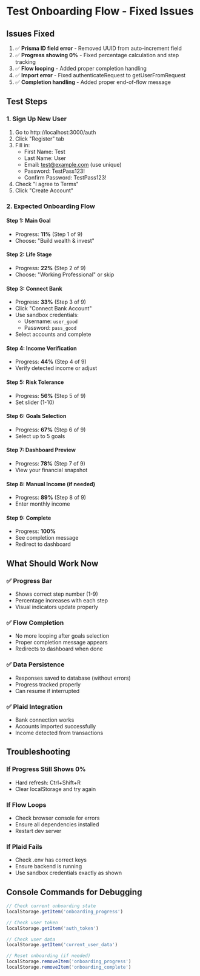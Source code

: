 # Test Onboarding Flow - Fixed Issues

## Issues Fixed
1. ✅ **Prisma ID field error** - Removed UUID from auto-increment field
2. ✅ **Progress showing 0%** - Fixed percentage calculation and step tracking
3. ✅ **Flow looping** - Added proper completion handling
4. ✅ **Import error** - Fixed authenticateRequest to getUserFromRequest
5. ✅ **Completion handling** - Added proper end-of-flow message

## Test Steps

### 1. Sign Up New User
1. Go to http://localhost:3000/auth
2. Click "Register" tab
3. Fill in:
   - First Name: Test
   - Last Name: User
   - Email: test@example.com (use unique)
   - Password: TestPass123!
   - Confirm Password: TestPass123!
4. Check "I agree to Terms"
5. Click "Create Account"

### 2. Expected Onboarding Flow

#### Step 1: Main Goal
- Progress: **11%** (Step 1 of 9)
- Choose: "Build wealth & invest"

#### Step 2: Life Stage  
- Progress: **22%** (Step 2 of 9)
- Choose: "Working Professional" or skip

#### Step 3: Connect Bank
- Progress: **33%** (Step 3 of 9)
- Click "Connect Bank Account"
- Use sandbox credentials:
  - Username: `user_good`
  - Password: `pass_good`
- Select accounts and complete

#### Step 4: Income Verification
- Progress: **44%** (Step 4 of 9)
- Verify detected income or adjust

#### Step 5: Risk Tolerance
- Progress: **56%** (Step 5 of 9)
- Set slider (1-10)

#### Step 6: Goals Selection
- Progress: **67%** (Step 6 of 9)
- Select up to 5 goals

#### Step 7: Dashboard Preview
- Progress: **78%** (Step 7 of 9)
- View your financial snapshot

#### Step 8: Manual Income (if needed)
- Progress: **89%** (Step 8 of 9)
- Enter monthly income

#### Step 9: Complete
- Progress: **100%**
- See completion message
- Redirect to dashboard

## What Should Work Now

### ✅ Progress Bar
- Shows correct step number (1-9)
- Percentage increases with each step
- Visual indicators update properly

### ✅ Flow Completion
- No more looping after goals selection
- Proper completion message appears
- Redirects to dashboard when done

### ✅ Data Persistence
- Responses saved to database (without errors)
- Progress tracked properly
- Can resume if interrupted

### ✅ Plaid Integration
- Bank connection works
- Accounts imported successfully
- Income detected from transactions

## Troubleshooting

### If Progress Still Shows 0%
- Hard refresh: Ctrl+Shift+R
- Clear localStorage and try again

### If Flow Loops
- Check browser console for errors
- Ensure all dependencies installed
- Restart dev server

### If Plaid Fails
- Check .env has correct keys
- Ensure backend is running
- Use sandbox credentials exactly as shown

## Console Commands for Debugging
```javascript
// Check current onboarding state
localStorage.getItem('onboarding_progress')

// Check user token
localStorage.getItem('auth_token')

// Check user data
localStorage.getItem('current_user_data')

// Reset onboarding (if needed)
localStorage.removeItem('onboarding_progress')
localStorage.removeItem('onboarding_complete')
```
